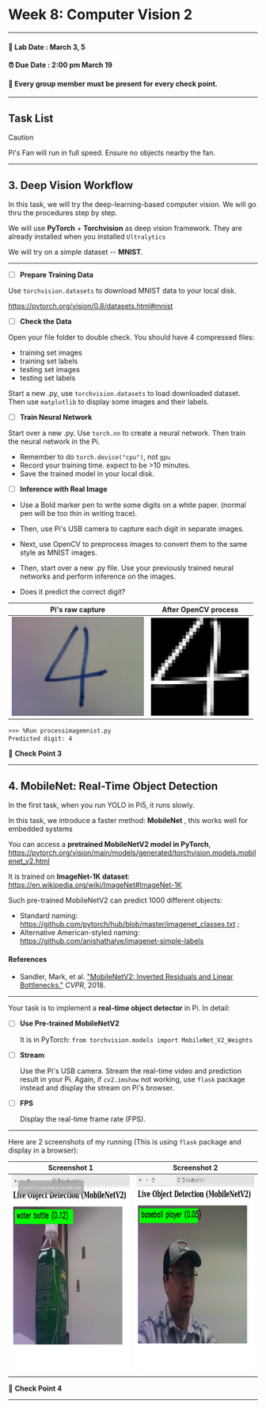 # Week 8: Computer Vision 2

---------------
#### :dizzy: **Lab Date :** March 3, 5
#### :alarm_clock: **Due Date :** 2:00 pm March 19   
#### :pencil: Every group member must be present for every check point.
-------------------

## Task List
> [!CAUTION]
> Pi's Fan will run in full speed. Ensure no objects nearby the fan.

------------------
## 3. Deep Vision Workflow

In this task, we will try the deep-learning-based computer vision. We will go thru the procedures step by step.

We will use **PyTorch** + **Torchvision** as deep vision framework. They are already installed when you installed ```Ultralytics``` 

We will try on a simple dataset -- **MNIST**.

----------------------

- [ ] **Prepare Training Data**

Use ```torchvision.datasets``` to download MNIST data to your local disk.

https://pytorch.org/vision/0.8/datasets.html#mnist

- [ ] **Check the Data**

Open your file folder to double check. You should have 4 compressed files:
*  training set images
* training set labels
* testing set images
* testing set labels

Start a new .py, use ```torchvision.datasets``` to load downloaded dataset. Then use ```matplotlib``` to display some images and their labels.

- [ ] **Train Neural Network**

Start over a new .py. Use ```torch.nn``` to create a neural network. Then train the neural network in the Pi.

* Remember to do ```torch.device("cpu")```, not ```gpu```
* Record your training time. expect to be >10 minutes.
* Save the trained model in your local disk.

- [ ] **Inference with Real Image**

* Use a Bold marker pen to write some digits on a white paper. (normal pen will be too thin in writing trace).

* Then, use Pi's USB camera to capture each digit in separate images. 

* Next, use OpenCV to preprocess images to convert them to the same style as MNIST images.

* Then, start over a new .py file. Use your previously trained neural networks and perform inference on the images.

* Does it predict the correct digit?

| **Pi's raw capture** |**After OpenCV process** |
|---------|---------|
| <img src="Pic/captured_digit.jpg" height="200"> | <img src="Pic/opencv_digit.png" height="200"> |

```shell
>>> %Run processimagemnist.py
Predicted digit: 4
```

🎉 **Check Point 3**

------------------
## 4. MobileNet: Real-Time Object Detection

In the first task, when you run YOLO in Pi5, it runs slowly.

In this task, we introduce a faster method: **MobileNet** , this works well for embedded systems

You can access a **pretrained MobileNetV2 model in PyTorch**, https://pytorch.org/vision/main/models/generated/torchvision.models.mobilenet_v2.html

It is trained on **ImageNet-1K dataset**: https://en.wikipedia.org/wiki/ImageNet#ImageNet-1K 

Such pre-trained MobileNetV2 can predict 1000 different objects: 

* Standard naming: https://github.com/pytorch/hub/blob/master/imagenet_classes.txt ; 
* Alternative American-styled naming: https://github.com/anishathalye/imagenet-simple-labels 

#### References

- Sandler, Mark, et al. ["MobileNetV2: Inverted Residuals and Linear Bottlenecks."](https://arxiv.org/abs/1801.04381) *CVPR*, 2018.

-----------------------

Your task is to implement a **real-time object detector** in Pi. In detail:

- [ ] **Use Pre-trained MobileNetV2**

  It is in PyTorch: ```from torchvision.models import MobileNet_V2_Weights```

- [ ] **Stream**

  Use the Pi's USB camera. Stream the real-time video and prediction result in your Pi. Again, if ```cv2.imshow``` not working, use ```flask``` package instead and display the stream on Pi's browser.

- [ ] **FPS**

  Display the real-time frame rate (FPS).

----------
Here are 2 screenshots of my running (This is using ```flask``` package and display in a browser):

| **Screenshot 1** |**Screenshot 2** |
|---------|---------|
| <img src="Pic/bottlepic.png" height="400"> | <img src="Pic/playerpic.png" height="400"> |

🎉 **Check Point 4**


---

